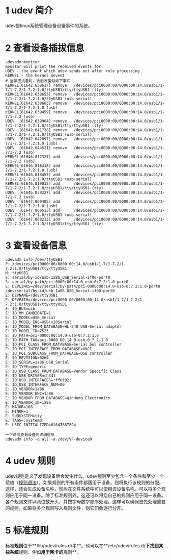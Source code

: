 # 1 udev 简介
udev是linux系统管理设备设备事件的系统。

# 2 查看设备插拔信息 

```
udevadm monitor
monitor will print the received events for:
UDEV - the event which udev sends out after rule processing
KERNEL - the kernel uevent
# 当插拔设备时，会触发类似如下事件：
KERNEL[61642.638617] remove   /devices/pci0000:00/0000:00:14.0/usb1/1-7/1-7.2/1-7.2:1.0/ttyUSB1/tty/ttyUSB1 (tty)
KERNEL[61642.638655] remove   /devices/pci0000:00/0000:00:14.0/usb1/1-7/1-7.2/1-7.2:1.0/ttyUSB1 (usb-serial)
KERNEL[61642.638683] remove   /devices/pci0000:00/0000:00:14.0/usb1/1-7/1-7.2/1-7.2:1.0 (usb)
KERNEL[61642.639459] remove   /devices/pci0000:00/0000:00:14.0/usb1/1-7/1-7.2 (usb)
UDEV  [61642.639964] remove   /devices/pci0000:00/0000:00:14.0/usb1/1-7/1-7.2/1-7.2:1.0/ttyUSB1/tty/ttyUSB1 (tty)
UDEV  [61642.641728] remove   /devices/pci0000:00/0000:00:14.0/usb1/1-7/1-7.2/1-7.2:1.0/ttyUSB1 (usb-serial)
UDEV  [61642.642897] remove   /devices/pci0000:00/0000:00:14.0/usb1/1-7/1-7.2/1-7.2:1.0 (usb)
UDEV  [61642.644521] remove   /devices/pci0000:00/0000:00:14.0/usb1/1-7/1-7.2 (usb)
KERNEL[61646.817327] add      /devices/pci0000:00/0000:00:14.0/usb1/1-7/1-7.2 (usb)
KERNEL[61646.818418] add      /devices/pci0000:00/0000:00:14.0/usb1/1-7/1-7.2/1-7.2:1.0 (usb)
KERNEL[61646.818457] add      /devices/pci0000:00/0000:00:14.0/usb1/1-7/1-7.2/1-7.2:1.0/ttyUSB1 (usb-serial)
KERNEL[61646.819035] add      /devices/pci0000:00/0000:00:14.0/usb1/1-7/1-7.2/1-7.2:1.0/ttyUSB1/tty/ttyUSB1 (tty)
UDEV  [61646.838227] add      /devices/pci0000:00/0000:00:14.0/usb1/1-7/1-7.2 (usb)
UDEV  [61647.860485] add      /devices/pci0000:00/0000:00:14.0/usb1/1-7/1-7.2/1-7.2:1.0 (usb)
UDEV  [61647.860513] add      /devices/pci0000:00/0000:00:14.0/usb1/1-7/1-7.2/1-7.2:1.0/ttyUSB1 (usb-serial)
UDEV  [61647.868213] add      /devices/pci0000:00/0000:00:14.0/usb1/1-7/1-7.2/1-7.2:1.0/ttyUSB1/tty/ttyUSB1 (tty)

```

# 3 查看设备信息

```
udevadm info /dev/ttyUSB1
P: /devices/pci0000:00/0000:00:14.0/usb1/1-7/1-7.2/1-7.2:1.0/ttyUSB1/tty/ttyUSB1
N: ttyUSB1
S: serial/by-id/usb-1a86_USB_Serial-if00-port0
S: serial/by-path/pci-0000:00:14.0-usb-0:7.2:1.0-port0
E: DEVLINKS=/dev/serial/by-path/pci-0000:00:14.0-usb-0:7.2:1.0-port0 /dev/serial/by-id/usb-1a86_USB_Serial-if00-port0
E: DEVNAME=/dev/ttyUSB1
E: DEVPATH=/devices/pci0000:00/0000:00:14.0/usb1/1-7/1-7.2/1-7.2:1.0/ttyUSB1/tty/ttyUSB1
E: ID_BUS=usb
E: ID_MM_CANDIDATE=1
E: ID_MODEL=USB_Serial
E: ID_MODEL_ENC=USB\x20Serial
E: ID_MODEL_FROM_DATABASE=HL-340 USB-Serial adapter
E: ID_MODEL_ID=7523
E: ID_PATH=pci-0000:00:14.0-usb-0:7.2:1.0
E: ID_PATH_TAG=pci-0000_00_14_0-usb-0_7_2_1_0
E: ID_PCI_CLASS_FROM_DATABASE=Serial bus controller
E: ID_PCI_INTERFACE_FROM_DATABASE=XHCI
E: ID_PCI_SUBCLASS_FROM_DATABASE=USB controller
E: ID_REVISION=0264
E: ID_SERIAL=1a86_USB_Serial
E: ID_TYPE=generic
E: ID_USB_CLASS_FROM_DATABASE=Vendor Specific Class
E: ID_USB_DRIVER=ch341
E: ID_USB_INTERFACES=:ff0102:
E: ID_USB_INTERFACE_NUM=00
E: ID_VENDOR=1a86
E: ID_VENDOR_ENC=1a86
E: ID_VENDOR_FROM_DATABASE=QinHeng Electronics
E: ID_VENDOR_ID=1a86
E: MAJOR=188
E: MINOR=1
E: SUBSYSTEM=tty
E: TAGS=:systemd:
E: USEC_INITIALIZED=61647867894

一下命令查看设备的详细信息
udevadm info -q all -a /dev/VF-device0

```

# 4 udev 规则

udev规则定义了发现设备后会发生什么。udev规则至少包含一个条件和至少一个赋值（[规则语法](https://wiki.ubuntuusers.de/udev/#Regelsyntax)）。如果规则的所有条件都适用于设备，则将执行该规则的分配。这样，还会生成设备名称，然后在文件系统中可以使用该设备名称。可以将多个规则应用于同一设备。除了标准规则外，这还可以将您自己的规则应用于同一设备。各个规则文件以两位数开头，并按字母数字顺序处理。这样可以确保首先处理重要的规则。如果将多个规则写入规则文件，则它们会逐行分开。

# 5 标准规则

标准**规则**位于**/lib/udev/rules.d/中**。也可以在**/etc/udev/rules.d/**下找到某些系统**规则，例如**用于网卡的**规则**。


<!--stackedit_data:
eyJoaXN0b3J5IjpbLTQwNzgzNTU2MSwtMTgwMzc5ODcxOSwtMj
A0NzUzNzUyMSwxNjY5OTAxODQ1LC05MTQzNzYwMzcsLTE0NjM1
MzE3NDFdfQ==
-->
